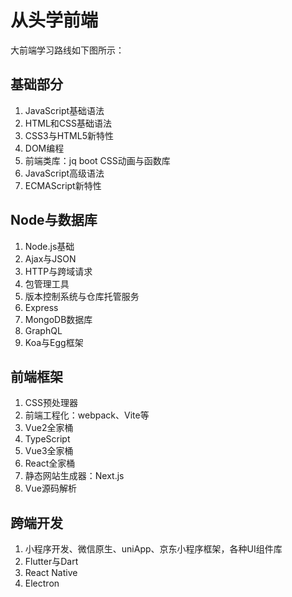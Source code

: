 # 从头学前端

大前端学习路线如下图所示：

## 基础部分

1. JavaScript基础语法
2. HTML和CSS基础语法
3. CSS3与HTML5新特性
4. DOM编程
5. 前端类库：jq boot CSS动画与函数库
6. JavaScript高级语法
7. ECMAScript新特性

## Node与数据库

1. Node.js基础
2. Ajax与JSON
3. HTTP与跨域请求
4. 包管理工具
5. 版本控制系统与仓库托管服务
6. Express
7. MongoDB数据库
8. GraphQL
9. Koa与Egg框架

## 前端框架

1. CSS预处理器
2. 前端工程化：webpack、Vite等
3. Vue2全家桶
4. TypeScript
5. Vue3全家桶
6. React全家桶
7. 静态网站生成器：Next.js
8. Vue源码解析


## 跨端开发

1. 小程序开发、微信原生、uniApp、京东小程序框架，各种UI组件库
2. Flutter与Dart
3. React Native
4. Electron